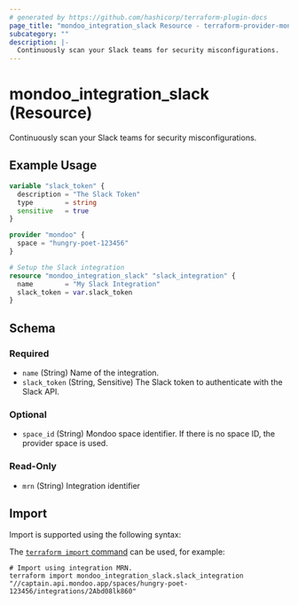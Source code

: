 ```yaml
---
# generated by https://github.com/hashicorp/terraform-plugin-docs
page_title: "mondoo_integration_slack Resource - terraform-provider-mondoo"
subcategory: ""
description: |-
  Continuously scan your Slack teams for security misconfigurations.
---
```


# mondoo_integration_slack (Resource)

Continuously scan your Slack teams for security misconfigurations.

## Example Usage

```terraform
variable "slack_token" {
  description = "The Slack Token"
  type        = string
  sensitive   = true
}

provider "mondoo" {
  space = "hungry-poet-123456"
}

# Setup the Slack integration
resource "mondoo_integration_slack" "slack_integration" {
  name        = "My Slack Integration"
  slack_token = var.slack_token
}
```

<!-- schema generated by tfplugindocs -->
## Schema

### Required

- `name` (String) Name of the integration.
- `slack_token` (String, Sensitive) The Slack token to authenticate with the Slack API.

### Optional

- `space_id` (String) Mondoo space identifier. If there is no space ID, the provider space is used.

### Read-Only

- `mrn` (String) Integration identifier

## Import

Import is supported using the following syntax:

The [`terraform import` command](https://developer.hashicorp.com/terraform/cli/commands/import) can be used, for example:

```shell
# Import using integration MRN.
terraform import mondoo_integration_slack.slack_integration "//captain.api.mondoo.app/spaces/hungry-poet-123456/integrations/2Abd08lk860"
```
